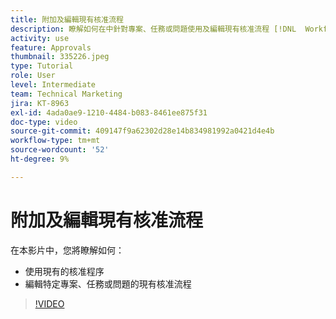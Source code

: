 ```yaml
---
title: 附加及編輯現有核准流程
description: 瞭解如何在中針對專案、任務或問題使用及編輯現有核准流程 [!DNL  Workfront].
activity: use
feature: Approvals
thumbnail: 335226.jpeg
type: Tutorial
role: User
level: Intermediate
team: Technical Marketing
jira: KT-8963
exl-id: 4ada0ae9-1210-4484-b083-8461ee875f31
doc-type: video
source-git-commit: 409147f9a62302d28e14b834981992a0421d4e4b
workflow-type: tm+mt
source-wordcount: '52'
ht-degree: 9%

---
```


# 附加及編輯現有核准流程

在本影片中，您將瞭解如何：

* 使用現有的核准程序
* 編輯特定專案、任務或問題的現有核准流程

>[!VIDEO](https://video.tv.adobe.com/v/335226/?quality=12&learn=on)

<!---
learn more URLS
--->
